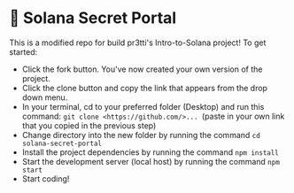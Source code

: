 # 🚀 Solana Secret Portal

This is a modified repo for build pr3tti's Intro-to-Solana project! To get started:

- Click the fork button. You've now created your own version of the project.
- Click the clone button and copy the link that appears from the drop down menu.
- In your terminal, cd to your preferred folder (Desktop) and run this command: `git clone <https://github.com/>... `(paste in your own link that you copied in the previous step)
- Change directory into the new folder by running the command `cd solana-secret-portal`
- Install the project dependencies by running the command `npm install`
- Start the development server (local host) by running the command `npm start`
- Start coding!
